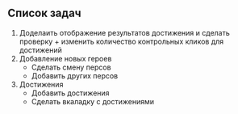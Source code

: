 ## Список задач
1. Доделаить отображение результатов достижения и сделать проверку + изменить количество контрольных кликов для достижений
2. Добавление новых героев
    + Сделать смену персов
    + Добавить других персов
3. Достижения
    + Добавить достижения
    + Сделать вкаладку с достижениями